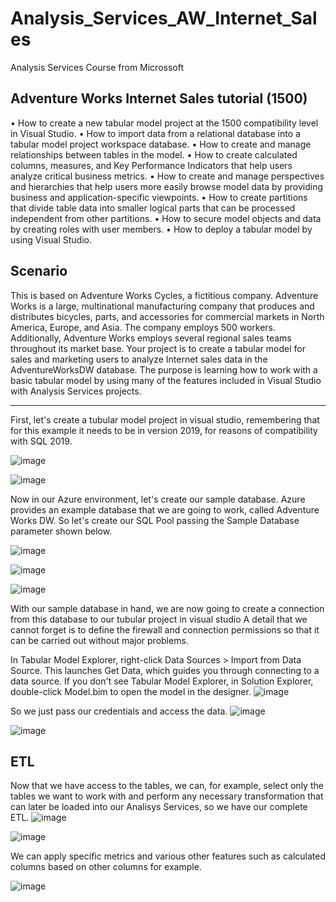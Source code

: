# Analysis_Services_AW_Internet_Sales
Analysis Services Course from Microssoft 

Adventure Works Internet Sales tutorial (1500)
---------------------------------------------------------------------------------------------------------------------------------------------------------
•	How to create a new tabular model project at the 1500 compatibility level in Visual Studio.
•	How to import data from a relational database into a tabular model project workspace database.
•	How to create and manage relationships between tables in the model.
•	How to create calculated columns, measures, and Key Performance Indicators that help users analyze critical business metrics.
•	How to create and manage perspectives and hierarchies that help users more easily browse model data by providing business and application-specific viewpoints.
•	How to create partitions that divide table data into smaller logical parts that can be processed independent from other partitions.
•	How to secure model objects and data by creating roles with user members.
•	How to deploy a tabular model by using Visual Studio.

Scenario
---------------------------------------------------------------------------------------------------------------------------------------------------------

This  is based on Adventure Works Cycles, a fictitious company. Adventure Works is a large, multinational manufacturing company that produces and distributes bicycles, parts, and accessories for commercial markets in North America, Europe, and Asia. The company employs 500 workers. Additionally, Adventure Works employs several regional sales teams throughout its market base. Your project is to create a tabular model for sales and marketing users to analyze Internet sales data in the AdventureWorksDW database. The purpose is learning how to work with a basic tabular model by using many of the features included in Visual Studio with Analysis Services projects.


---------------------------------------------------------------------------------------------------------------------------------------------------------

First, let's create a tubular model project in visual studio, remembering that for this example it needs to be in version 2019, for reasons of compatibility with SQL 2019.

![image](https://user-images.githubusercontent.com/81394440/163251139-29e9b6a7-3398-45fb-bafa-9b4ed1809a14.png)

![image](https://user-images.githubusercontent.com/81394440/163251208-eac4ecfa-9d0d-476c-94ea-42b6483f8dac.png)

Now in our Azure environment, let's create our sample database. Azure provides an example database that we are going to work, called Adventure Works DW. So let's create our SQL Pool passing the Sample Database parameter shown below.

![image](https://user-images.githubusercontent.com/81394440/163252277-b13568a6-4567-49e8-8e80-71122a3096fc.png)

![image](https://user-images.githubusercontent.com/81394440/163252297-d1485825-22ca-43f9-a5ea-a48e02e1f197.png)

![image](https://user-images.githubusercontent.com/81394440/163252325-8e688dd8-f054-4eda-b0c5-e1490fa87b11.png)

With our sample database in hand, we are now going to create a connection from this database to our tubular project in visual studio
A detail that we cannot forget is to define the firewall and connection permissions so that it can be carried out without major problems.

In Tabular Model Explorer, right-click Data Sources > Import from Data Source.
This launches Get Data, which guides you through connecting to a data source. If you don't see Tabular Model Explorer, in Solution Explorer, double-click Model.bim to open the model in the designer.
![image](https://user-images.githubusercontent.com/81394440/163253307-84441755-6679-4953-bc27-9aabe7b92c35.png)

So we just pass our credentials and access the data.
![image](https://user-images.githubusercontent.com/81394440/163253404-6010c9d2-712d-4e50-8c25-20763fd90fc6.png)

![image](https://user-images.githubusercontent.com/81394440/163253418-6dc12743-9f8d-4de6-af86-285601b1ae14.png)

ETL
---------------------------------------------------------------------------------------------------------------------------------------------------------

Now that we have access to the tables, we can, for example, select only the tables we want to work with and perform any necessary transformation that can later be loaded into our Analisys Services, so we have our complete ETL.
![image](https://user-images.githubusercontent.com/81394440/163254787-1c623278-a549-402c-b389-066b124870ca.png)

![image](https://user-images.githubusercontent.com/81394440/163254282-f8e080ae-9e6f-4e2e-b5cb-8be9efdd43a5.png)

We can apply specific metrics and various other features such as calculated columns based on other columns for example.

![image](https://user-images.githubusercontent.com/81394440/163254571-797d45b0-41d1-4d2f-ac11-6b4104fbb917.png)





